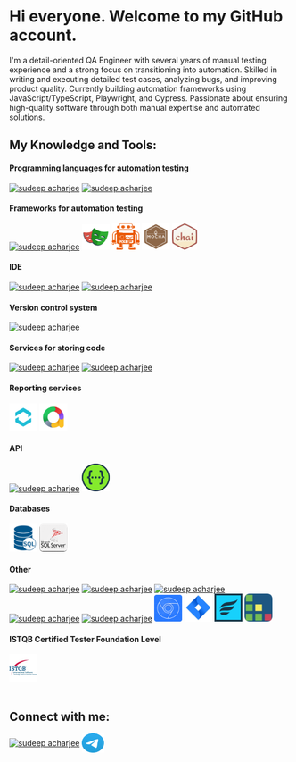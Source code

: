 # Hi everyone. Welcome to my GitHub account.
I'm a detail-oriented QA Engineer with several years of manual testing experience and a strong focus on transitioning into automation. Skilled in writing and executing detailed test cases, analyzing bugs, and improving product quality. Currently building automation frameworks using JavaScript/TypeScript, Playwright, and Cypress. Passionate about ensuring high-quality software through both manual expertise and automated solutions.

<h2 align="left">My Knowledge and Tools:</h2>

<h4 align="left">Programming languages for automation testing</h4>
<a href="https://www.typescriptlang.org/" target="blank"><img src="https://skillicons.dev/icons?i=ts&theme=dark&perline=10" alt="sudeep acharjee" title="TypeScript"/></a>
<a href="https://www.javascript.com/" target="blank"><img src="https://skillicons.dev/icons?i=js&theme=dark&perline=10" alt="sudeep acharjee" title="JavaScript"/></a>

<h4 align="left">Frameworks for automation testing</h4>
<a href="https://www.cypress.io/" target="blank"><img src="https://skillicons.dev/icons?i=cypress&theme=dark&perline=10" alt="sudeep acharjee" title="Cypress"/></a>
  <a href="https://playwright.dev/" target="blank"><img src="https://github.com/vladyslav-kocherhin/Vladyslav-Kocherhin/blob/main/playwright.png" title="Playwright" alt="sudeep acharjee" height="46" width="50" /></a>
  <a href="https://webdriver.io/" target="blank"><img src="https://github.com/vladyslav-kocherhin/Vladyslav-Kocherhin/blob/main/WebdriverIO.png" title="WebdriverIO" alt="sudeep acharjee" height="47" width="50" /></a>
  <a href="https://mochajs.org/" target="blank"><img src="https://github.com/vladyslav-kocherhin/Vladyslav-Kocherhin/blob/main/Mocha_logo.svg.png" title="Mocha" alt="sudeep acharjee" height="47" width="50" /></a>
  <a href="https://www.chaijs.com/" target="blank"><img src="https://github.com/vladyslav-kocherhin/Vladyslav-Kocherhin/blob/main/chai.png" title="Chai" alt="sudeep acharjee" height="47" width="45" /></a>

<h4 align="left">IDE</h4>
<a href="https://code.visualstudio.com/" target="blank"><img src="https://skillicons.dev/icons?i=vscode&theme=dark&perline=10" alt="sudeep acharjee" title="VS Code"/></a>
<a href="https://www.jetbrains.com/ru-ru/webstorm/" target="blank"><img src="https://skillicons.dev/icons?i=webstorm&theme=dark&perline=10" alt="sudeep acharjee" title="WebStorm"/></a>

<h4 align="left">Version control system</h4>
<a href="https://git-scm.com/" target="blank"><img src="https://skillicons.dev/icons?i=git&theme=dark&perline=10" alt="sudeep acharjee" title="Git"/></a>

<h4 align="left">Services for storing code</h4>
<a href="https://github.com/" target="blank"><img src="https://skillicons.dev/icons?i=github" alt="sudeep acharjee" title="GitHub"/></a>
<a href="https://about.gitlab.com/" target="blank"><img src="https://skillicons.dev/icons?i=gitlab" alt="sudeep acharjee" title="GitLab"/></a>

<h4 align="left">Reporting services </h4>
<a href="https://reportportal.io/" target="blank"><img src="https://github.com/vladyslav-kocherhin/Vladyslav-Kocherhin/blob/main/report-portal.png" alt="sudeep acharjee" title="ReportPortal" height="50" width="50" /></a>
<a href="https://allurereport.org/" target="blank"><img src="https://github.com/vladyslav-kocherhin/Vladyslav-Kocherhin/blob/main/allure.png" alt="sudeep acharjee" title="Allure" height="50" width="50" /></a>

<h4 align="left">API</h4>
<a href="https://www.postman.com/" target="blank"><img src="https://skillicons.dev/icons?i=postman&theme=dark&perline=10" alt="sudeep acharjee" title="Postman" height="50" width="50" /></a>
<a href="https://swagger.io/" target="blank"><img src="https://github.com/vladyslav-kocherhin/Vladyslav-Kocherhin/blob/main/Swagger-photoaidcom-cropped.png" title="Swagger" alt="sudeep acharjee" height="50" width="50" /></a>

<h4 align="left">Databases</h4>
<a href="" target="blank"><img src="https://github.com/vladyslav-kocherhin/Vladyslav-Kocherhin/blob/main/sql.png" alt="sudeep acharjee" title="Postman" height="50" width="50"></a> 
<a href="https://www.microsoft.com/uk-ua/sql-server/" target="blank"><img src="https://github.com/vladyslav-kocherhin/Vladyslav-Kocherhin/blob/main/sql-server.png" alt="sudeep acharjee" title="Microsoft SQL Server" height="50" width="50"></a>

<h4 align="left">Other</h4>
<a href="https://html.spec.whatwg.org/multipage/" target="blank"><img src="https://skillicons.dev/icons?i=html&theme=dark&perline=10" alt="sudeep acharjee" title="HTML"/></a>
<a href="https://www.w3.org/Style/CSS/" target="blank"><img src="https://skillicons.dev/icons?i=css&theme=dark&perline=10" alt="sudeep acharjee" title="CSS"/></a>
<a href="https://www.gnu.org/software/bash/" target="blank"><img src="https://skillicons.dev/icons?i=bash&theme=dark&perline=10" alt="sudeep acharjee" title="Bash"/></a>
<a href="https://www.npmjs.com/" target="blank"><img src="https://skillicons.dev/icons?i=npm&theme=dark&perline=10" alt="sudeep acharjee" title="NPM"/></a>
<a href="" target="blank"><img src="https://skillicons.dev/icons?i=linux&theme=dark&perline=10" alt="sudeep acharjee" title="Linux Terminal"/></a>
<a href="https://developer.chrome.com/docs/devtools" target="blank"><img src="https://github.com/vladyslav-kocherhin/Vladyslav-Kocherhin/blob/main/Chrome%20DevTools.png" alt="sudeep acharjee" title="Chrome DevTools" height="48" width="50"/></a>
<a href="https://www.atlassian.com/software/jira" target="blank"><img src="https://github.com/vladyslav-kocherhin/Vladyslav-Kocherhin/blob/main/jira.png" alt="sudeep acharjee" title="Jira" height="50" width="50"/></a>
<a href="https://www.atlassian.com/devops/testing-tutorials/jira-zephyr-scale-testing" target="blank"><img src="https://github.com/vladyslav-kocherhin/Vladyslav-Kocherhin/blob/main/Zephyr.png" alt="sudeep acharjee" title="Zephyr" height="50" width="50"/></a>
<a href="https://www.testrail.com/" target="blank"><img src="https://github.com/vladyslav-kocherhin/Vladyslav-Kocherhin/blob/main/test-rail.png" alt="sudeep acharjee" title="TestRail" height="50" width="50"/></a>

<h4 align="left">ISTQB Certified Tester Foundation Level</h4>
<a href="http://scr.istqb.org/?name=Kocherhin&number=&orderBy=relevancy&orderDirection=&dateStart=&dateEnd=&expiryStart=&expiryEnd=&certificationBody=&examProvider=&certificationLevel=&country=&resultsPerPage=10" target="blank"><img src="https://github.com/vladyslav-kocherhin/Vladyslav-Kocherhin/blob/main/ISTQB.png" alt="sudeep acharjee" title="HTML" height="50" width="50"/></a>

<br/>
<br/>

<h2 align="left">Connect with me:</h2>
<p align="left">
<a href="https://linkedin.com/in/kocherhin/" target="blank"><img align="center" src="https://raw.githubusercontent.com/rahuldkjain/github-profile-readme-generator/master/src/images/icons/Social/linked-in-alt.svg" alt="sudeep acharjee" title="https://www.linkedin.com/in/kocherhin/" height="35" width="40" /></a>
<a href="https://t.me/vladyslavk0" target="blank"><img align="center" src="https://github.com/vladyslav-kocherhin/Vladyslav-Kocherhin/blob/main/Telegram_2019_Logo.svg" alt="sudeep acharjee" title="https://t.me/vladyslavk0" height="35" width="40" /></a>
</p>

